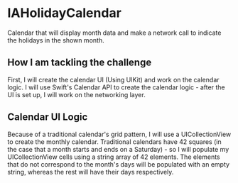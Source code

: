 # IAHolidayCalendar
Calendar that will display month data and make a network call to indicate the holidays in the shown month.

## How I am tackling the challenge
First, I will create the calendar UI (Using UIKit) and work on the calendar logic. I will use Swift's Calendar API to create the calendar logic - after the UI is set up, I will work on the networking layer.

## Calendar UI Logic
Because of a traditional calendar's grid pattern, I will use a UICollectionView to create the monthly calendar. Traditional calendars have 42 squares (in the case that a month starts and ends on a Saturday) - so I will populate my UICollectionView cells using a string array of 42 elements. The elements that do not correspond to the month's days will be populated with an empty string, whereas the rest will have their days respectively.
